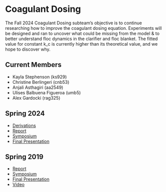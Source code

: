 # Coagulant Dosing 
The Fall 2024 Coagulant Dosing subteam’s objective is to continue researching how to improve the coagulant dosing equation. Experiments will be designed and ran to uncover what could be missing from the model & to better understand floc dynamics in the clarifier and floc blanket. The fitted value for constant k_c is currently higher than its theoretical value, and we hope to discover why.


## Current Members 
* Kayla Stephenson (ks929)
* Christine Berlingeri (cnb53)
* Anjali Asthagiri (aa2549)
* Ulises Balbuena Figueroa (umb5)
* Alex Gardocki (rag325)

## Spring 2024
* [Derivations](https://colab.research.google.com/drive/1YwQLrKsfQBnZpyxkhkR-J3BxDvmhKuf8#scrollTo=VhtLE6WamuIH)
* [Report](https://docs.google.com/document/d/13hU1i0OqB2oSulMm5LXrvM8ShhPsUUzaSmrixCLsQRs/edit?usp=sharing)
* [Symposium](https://docs.google.com/presentation/d/1o__UwZto8m9bd4Zb2VldhDXe3LF79g3E9S2M3_9BVq0/edit?usp=sharing)
* [Final Presentation](https://cornellprod-my.sharepoint.com/:p:/r/personal/ks929_cornell_edu/Documents/SP24%20Coagulant%20Dosing.pptx?d=wbe2e3add736e4d03b83be36fab73f0e3&csf=1&web=1&e=vRVh3A)


## Spring 2019
* [Report](https://github.com/AguaClara/coagulent_dose_response/blob/master/Final_Report_Draft_UPA_Coagulant%20(3).ipynb)
* [Symposium](https://docs.google.com/presentation/d/1dVlVuRTzcdeqtzu9DQawzd2ZevpWPfZ2GvQv3ysUJts/edit?usp=sharing)
* [Final Presentation](https://docs.google.com/presentation/d/17R9R3yaxf0KFc-gN-TxP1hMPx_3xMuoKo7blyDR1--c/edit?usp=sharing)
* [Video](https://www.youtube.com/watch?v=pupIdx8HcZU&list=PLhsGtpY8ipdbPRIXbSapShc0mjhFR_Nzr&index=8&t=310s)
